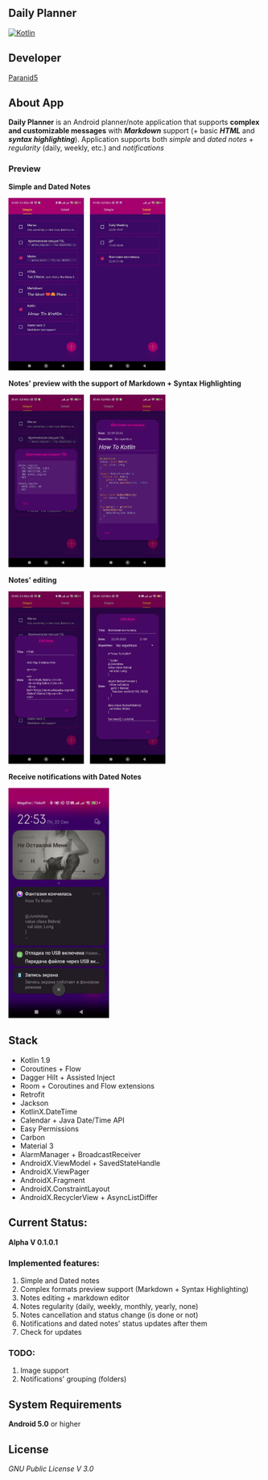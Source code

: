 **Daily Planner**
-----------------

[![Kotlin](https://img.shields.io/badge/kotlin-1.9.0-blue.svg?logo=kotlin)](http://kotlinlang.org)

## **Developer**
[Paranid5](https://github.com/dinaraparanid)

## **About App**
**Daily Planner** is an Android planner/note application
that supports **complex and customizable messages** with
***Markdown*** support (+ basic ***HTML*** and ***syntax highlighting***).
Application supports both *simple* and *dated notes* + *regularity*
(daily, weekly, etc.) and *notifications*

### **Preview**

**Simple and Dated Notes**

<p>
    <img src="preview/simple.png" alt="simple notes" width="150">
    &nbsp;
    <img src="preview/dated.png" alt="dated" width="150">
</p>

**Notes' preview with the support of Markdown + Syntax Highlighting**

<p>
    <img src="preview/syntax_simple.png" alt="simple syntax" width="150">
    &nbsp;
    <img src="preview/syntax.png" alt="hightlight syntax" width="150">
</p>

**Notes' editing**

<p>
    <img src="preview/edit_html.png" alt="edit with HTML" width="150">
    &nbsp;
    <img src="preview/edit_syntax.png" alt="edit with Markdown" width="150">
</p>

**Receive notifications with Dated Notes**

<img src="preview/notification.png" alt="notifications" width="200">

## **Stack**

<ul>
    <li>Kotlin 1.9</li>
    <li>Coroutines + Flow</li>
    <li>Dagger Hilt + Assisted Inject</li>
    <li>Room + Coroutines and Flow extensions</li>
    <li>Retrofit</li>
    <li>Jackson</li>
    <li>KotlinX.DateTime</li>
    <li>Calendar + Java Date/Time API</li>
    <li>Easy Permissions</li>
    <li>Carbon</li>
    <li>Material 3</li>
    <li>AlarmManager + BroadcastReceiver</li>
    <li>AndroidX.ViewModel + SavedStateHandle</li>
    <li>AndroidX.ViewPager</li>
    <li>AndroidX.Fragment</li>
    <li>AndroidX.ConstraintLayout</li>
    <li>AndroidX.RecyclerView + AsyncListDiffer</li>
</ul>

## **Current Status:**

**Alpha V 0.1.0.1**

### **Implemented features:**
1. Simple and Dated notes
2. Complex formats preview support (Markdown + Syntax Highlighting)
3. Notes editing + markdown editor
4. Notes regularity (daily, weekly, monthly, yearly, none)
5. Notes cancellation and status change (is done or not)
6. Notifications and dated notes' status updates after them
7. Check for updates

### **TODO:**
1. Image support
2. Notifications' grouping (folders)

## **System Requirements**
**Android 5.0** or higher

## **License**
*GNU Public License V 3.0*